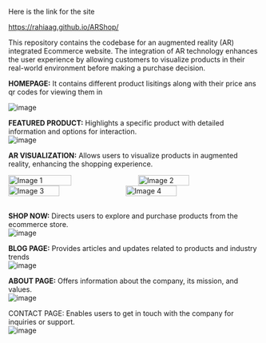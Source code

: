 Here is the link for the site 

https://rahiaag.github.io/ARShop/

This repository contains the codebase for an augmented reality (AR) integrated Ecommerce website. The integration of AR technology enhances the user experience by allowing customers to visualize products in their real-world environment before making a purchase decision.

**HOMEPAGE:**
It contains different product lisitings along with their price ans qr codes for viewing them in
<br>

![image](https://github.com/user-attachments/assets/fbc4971a-122a-45f7-a115-8cd942d2a3ac)


**FEATURED PRODUCT:**
Highlights a specific product with detailed information and options for interaction.
<br>
![image](https://github.com/user-attachments/assets/ffb36cf0-a067-427f-9bc2-87887ae5fd82)

**AR VISUALIZATION:**
Allows users to visualize products in augmented reality, enhancing the shopping experience.
<br>

<div style="display: flex;">
    <img src="https://github.com/user-attachments/assets/4d0d31d7-0c72-443a-85cf-0dacf365e264" alt="Image 1" style="width: 50%; ">
    <img src="https://github.com/user-attachments/assets/ab7b70e3-87d5-4ddb-823e-eac42e6d5095" alt="Image 2" style="width: 45%; margin-left: 8px;">
</div>

<div style="display: flex;">
    <img src="https://github.com/user-attachments/assets/2ef0ecd7-4ad8-47ef-8f69-9f283197528d" alt="Image 3" style="width: 45%;">
    <img src="https://github.com/user-attachments/assets/4d3b5f3e-8b74-4a27-92bb-91fb5443413d" alt="Image 4" style="width: 45%; margin-left: 8px;">
</div>

<br>


**SHOP NOW:**
Directs users to explore and purchase products from the ecommerce store.
<br>
![image](https://github.com/user-attachments/assets/fd25eabe-4d2a-43e4-a826-80599f45c4d1)

**BLOG PAGE:**
Provides articles and updates related to products and industry trends
<br>
![image](https://github.com/user-attachments/assets/96ef35d1-ba70-43cf-b3f2-8f13ee8b8fb7)

**ABOUT PAGE:**
Offers information about the company, its mission, and values.
<br>
![image](https://github.com/user-attachments/assets/37811ca5-22b2-406e-8850-e22e75df817e)

CONTACT PAGE:
Enables users to get in touch with the company for inquiries or support.
<br>
![image](https://github.com/user-attachments/assets/e936739c-fe7e-47d7-975d-a77f378e4170)






